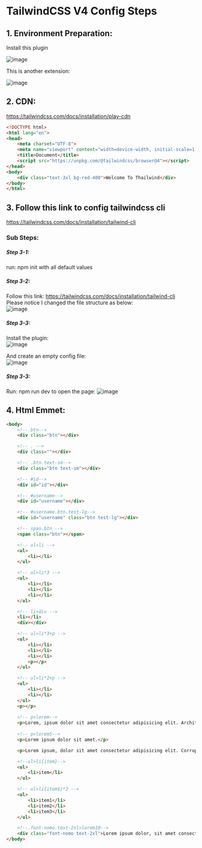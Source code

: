 # TailwindCSS V4 Config Steps
## 1. Environment Preparation: <br/>
Install this plugin <br/>
       
![image](https://github.com/user-attachments/assets/2a5fa215-42d3-4ad7-b55a-1dde9dd274ac)

This is another extension:

![image](https://github.com/user-attachments/assets/cb20d014-8ff2-41eb-9654-2e0c207a840a)

## 2. CDN:
https://tailwindcss.com/docs/installation/play-cdn
```html
<!DOCTYPE html>
<html lang="en">
<head>
    <meta charset="UTF-8">
    <meta name="viewport" content="width=device-width, initial-scale=1.0">
    <title>Document</title>
    <script src="https://unpkg.com/@tailwindcss/browser@4"></script>
</head>
<body>
    <div class="text-3xl bg-red-400">Welcome To Thailwind</div>
</body>
</html>
```

## 3. Follow this link to config tailwindcss cli<br/>
https://tailwindcss.com/docs/installation/tailwind-cli

### Sub Steps:
##### Step 3-1:
 run: npm init with all default values<br/>
##### Step 3-2:
Follow this link:  https://tailwindcss.com/docs/installation/tailwind-cli<br/>
Please notice I changed the file structure as below:<br/>
![image](https://github.com/user-attachments/assets/880e74d5-6584-4df6-8f73-978bff688abc)<br/>
##### Step 3-3:
Install the plugin:  <br/>
![image](https://github.com/user-attachments/assets/7200b937-90b0-416f-b63d-7127a14e7043)<br/>

And create an empty config file: <br/>
![image](https://github.com/user-attachments/assets/dbf0dd64-9f69-4544-b6aa-0eb423d39bc4)<br/>

##### Step 3-3:
Run:  npm run dev to open the page:
![image](https://github.com/user-attachments/assets/5554d925-08af-4492-875d-f8331c89bda5)


## 4. Html Emmet:<br/>

```html
<body>
    <!--.btn-->
    <div class="btn"></div>

    <!-- . -->
    <div class=""></div>

    <!-- .btn.text-sm-->
    <div class="btn text-sm"></div>

    <!-- #id-->
    <div id="id"></div>

    <!-- #username-->
    <div id="username"></div>

    <!-- #username.btn.test-lg-->
    <div id="username" class="btn test-lg"></div>

    <!-- span.btn -->
    <span class="btn"></span>

    <!-- ul>li -->
    <ul>
        <li></li>
    </ul>

    <!-- ul>li*3 -->
    <ul>
        <li></li>
        <li></li>
        <li></li>
    </ul>

    <!-- li+div -->
    <li></li>
    <div></div>

    <!-- ul>li*3+p -->
    <ul>
        <li></li>
        <li></li>
        <li></li>
        <p></p>
    </ul>

    <!-- ul>li*2+p -->
    <ul>
        <li></li>
        <li></li>
    </ul>
    <p></p>
     
    <!-- p>lorem-->
    <p>Lorem, ipsum dolor sit amet consectetur adipisicing elit. Architecto fugiat ipsa recusandae rem numquam modi corporis illum, aut laborum ea at atque suscipit reiciendis veritatis nam doloribus incidunt animi? Velit.</p>
     
    <!-- p>lorem5-->
    <p>Lorem ipsum dolor sit amet.</p>

    <p>Lorem ipsum, dolor sit amet consectetur adipisicing elit. Corrupti, ratione.</p>

    <!--ul>li{item}-->
    <ul>
        <li>item</li>
    </ul>

    <!-- ul>li{item$}*3 -->
    <ul>
        <li>item1</li>
        <li>item2</li>
        <li>item3</li>
    </ul>

    <!--.font-nomo.text-2xl>lorem10-->
    <div class="font-nomo text-2xl">Lorem ipsum dolor, sit amet consectetur adipisicing elit. Rerum repudiandae libero nisi error numquam maiores voluptate est corrupti nihil amet, at inventore consequuntur officia eius, veniam quos, autem illo quasi.</div>
</body>
```


